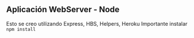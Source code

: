 ## Aplicación WebServer - Node

Esto se creo utilizando Express, HBS, Helpers, Heroku
Importante instalar ``` npm install ```